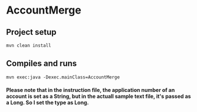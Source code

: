 # AccountMerge
## Project setup
```
mvn clean install
```

## Compiles and runs
```
mvn exec:java -Dexec.mainClass=AccountMerge

```

#### Please note that in the instruction file, the application number of an account is set as a String, but in the actuall sample text file, it's passed as a Long. So I set the type as Long.
